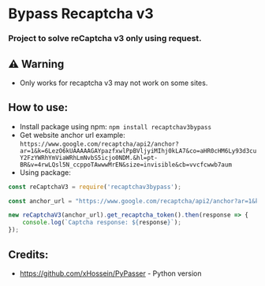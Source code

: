 # Bypass Recaptcha v3

### Project to solve reCaptcha v3 only using request.

## ⚠️ Warning
- Only works for recaptcha v3 may not work on some sites.

## How to use:

- Install package using npm:
`npm install recaptchav3bypass`
- Get website anchor url example:
`https://www.google.com/recaptcha/api2/anchor?ar=1&k=6LezO6kUAAAAAGAYpazfxwlPpBVljyiMIhj0kLA7&co=aHR0cHM6Ly93d3cuY2FzYWRhYmViaWRhLmNvbS5icjo0NDM.&hl=pt-BR&v=4rwLQsl5N_ccppoTAwwwMrEN&size=invisible&cb=vvcfcwwb7aum`
- Using package:
```js
const reCaptchaV3 = require('recaptchav3bypass');

const anchor_url = "https://www.google.com/recaptcha/api2/anchor?ar=1&k=6LezO6kUAAAAAGAYpazfxwlPpBVljyiMIhj0kLA7&co=aHR0cHM6Ly93d3cuY2FzYWRhYmViaWRhLmNvbS5icjo0NDM.&hl=pt-BR&v=4rwLQsl5N_ccppoTAwwwMrEN&size=invisible&cb=vvcfcwwb7aum";

new reCaptchaV3(anchor_url).get_recaptcha_token().then(response => {
	console.log(`Captcha response: ${response}`);
});
```

## Credits:
- https://github.com/xHossein/PyPasser - Python version